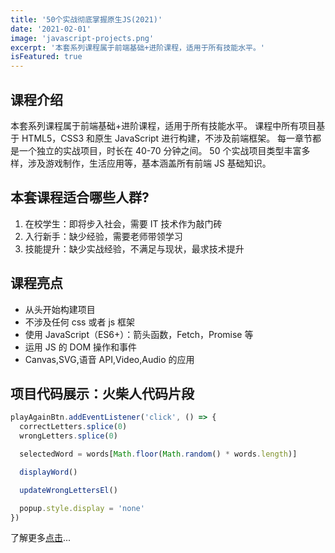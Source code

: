 ```yaml
---
title: '50个实战彻底掌握原生JS(2021)'
date: '2021-02-01'
image: 'javascript-projects.png'
excerpt: '本套系列课程属于前端基础+进阶课程，适用于所有技能水平。'
isFeatured: true
---
```


## 课程介绍

本套系列课程属于前端基础+进阶课程，适用于所有技能水平。 课程中所有项目基于 HTML5，CSS3 和原生 JavaScript 进行构建，不涉及前端框架。
每一章节都是一个独立的实战项目，时长在 40-70 分钟之间。
50 个实战项目类型丰富多样，涉及游戏制作，生活应用等，基本涵盖所有前端 JS 基础知识。

## 本套课程适合哪些人群?

1. 在校学生：即将步入社会，需要 IT 技术作为敲门砖
2. 入行新手：缺少经验，需要老师带领学习
3. 技能提升：缺少实战经验，不满足与现状，最求技术提升

## 课程亮点

- 从头开始构建项目
- 不涉及任何 css 或者 js 框架
- 使用 JavaScript（ES6+）：箭头函数，Fetch，Promise 等
- 运用 JS 的 DOM 操作和事件
- Canvas,SVG,语音 API,Video,Audio 的应用

## 项目代码展示：火柴人代码片段

```js
playAgainBtn.addEventListener('click', () => {
  correctLetters.splice(0)
  wrongLetters.splice(0)

  selectedWord = words[Math.floor(Math.random() * words.length)]

  displayWord()

  updateWrongLettersEl()

  popup.style.display = 'none'
})
```

了解更多[点击](https://ke.qq.com/course/1740943?tuin=8431d44f)...
